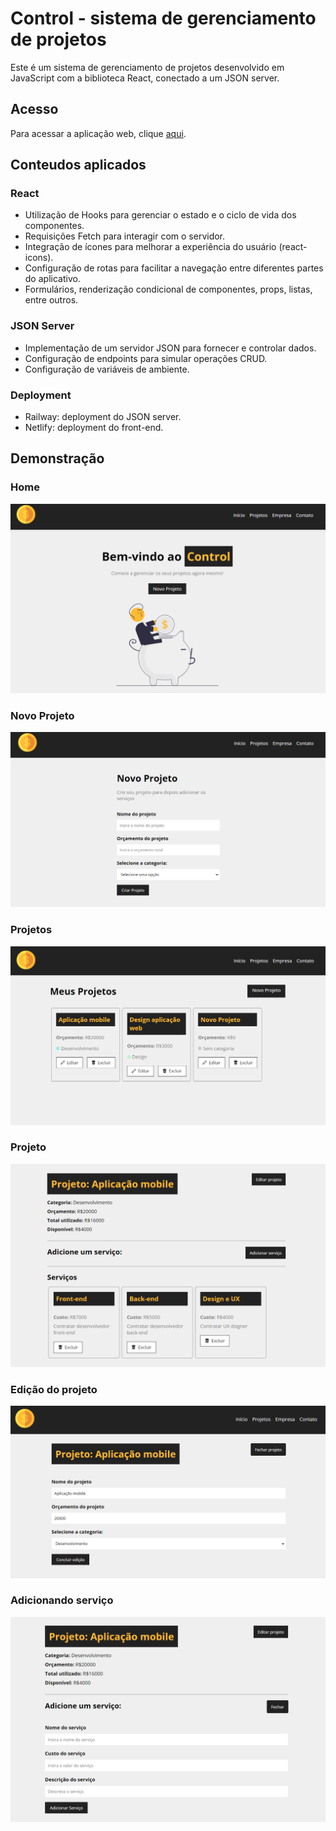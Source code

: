 # Control - sistema de gerenciamento de projetos

Este é um sistema de gerenciamento de projetos desenvolvido em JavaScript com a biblioteca React, conectado a um JSON server.

## Acesso

Para acessar a aplicação web, clique [aqui](https://control-projects.netlify.app/).

## Conteudos aplicados

### React
- Utilização de Hooks para gerenciar o estado e o ciclo de vida dos componentes.
- Requisições Fetch para interagir com o servidor.
- Integração de ícones para melhorar a experiência do usuário (react-icons).
- Configuração de rotas para facilitar a navegação entre diferentes partes do aplicativo.
- Formulários, renderização condicional de componentes, props, listas, entre outros.

### JSON Server
- Implementação de um servidor JSON para fornecer e controlar dados.
- Configuração de endpoints para simular operações CRUD.
- Configuração de variáveis de ambiente.

### Deployment
- Railway: deployment do JSON server.
- Netlify: deployment do front-end.

## Demonstração

### Home
![Home](/src/img/readme-home.png)

### Novo Projeto
![NovoProjeto](/src/img/readme-newproject.png)

### Projetos
![Projetos](/src//img/readme-projects.png)

### Projeto
![Projeto](/src/img/readme-project.png)

### Edição do projeto
![EditProjeto](/src/img/readme-edit.png)

### Adicionando serviço
![AddService](/src/img/readme-newservice.png)